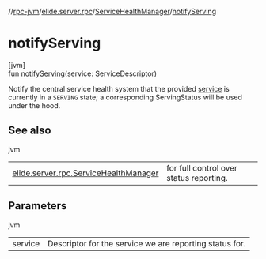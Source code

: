 //[rpc-jvm](../../../index.md)/[elide.server.rpc](../index.md)/[ServiceHealthManager](index.md)/[notifyServing](notify-serving.md)

# notifyServing

[jvm]\
fun [notifyServing](notify-serving.md)(service: ServiceDescriptor)

Notify the central service health system that the provided [service](notify-serving.md) is currently in a `SERVING` state; a corresponding ServingStatus will be used under the hood.

## See also

jvm

| | |
|---|---|
| [elide.server.rpc.ServiceHealthManager](notify.md) | for full control over status reporting. |

## Parameters

jvm

| | |
|---|---|
| service | Descriptor for the service we are reporting status for. |
